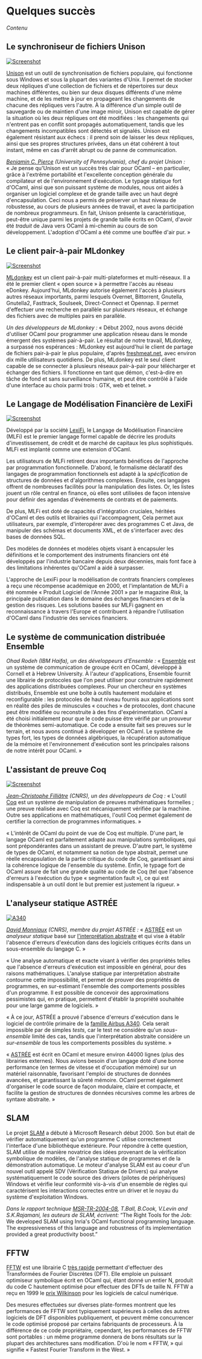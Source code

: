 <!-- ((! set title Quelques succès !)) ((! set learn !)) -->

# Quelques succès
*Contenu*

## Le synchroniseur de fichiers Unison
[<img src='/img/unison-thumb.jpg' alt='Screenshot'  title='Screenshot of Unison&#39;s main window' />](/img/unison.png)

[Unison](http://www.cis.upenn.edu/%7Ebcpierce/unison/) est un outil de
synchronisation de fichiers populaire, qui fonctionne sous Windows et
sous la plupart des variantes d'Unix. Il permet de stocker deux
répliques d'une collection de fichiers et de répertoires sur deux
machines différentes, ou bien sur deux disques différents d'une même
machine, et de les mettre à jour en propageant les changements de
chacune des répliques vers l'autre. À la différence d'un simple outil de
sauvegarde ou de maintien d'une image miroir, Unison est capable de
gérer la situation où les deux répliques ont été modifiées : les
changements qui n'entrent pas en conflit sont propagés automatiquement,
tandis que les changements incompatibles sont détectés et signalés.
Unison est également résistant aux échecs : il prend soin de laisser les
deux répliques, ainsi que ses propres structures privées, dans un état
cohérent à tout instant, même en cas d'arrêt abrupt ou de panne de
communication.

*[Benjamin C. Pierce](http://www.cis.upenn.edu/%7Ebcpierce/) (University
of Pennsylvania), chef du projet Unison :* « Je pense qu'Unison est un
succès très clair pour OCaml – en particulier, grâce à l'extrême
portabilité et l'excellente conception générale du compilateur et de
l'environnement d'exécution. Le typage statique fort d'OCaml, ainsi que
son puissant système de modules, nous ont aidés à organiser un logiciel
complexe et de grande taille avec un haut degré d'encapsulation. Ceci
nous a permis de préserver un haut niveau de robustesse, au cours de
plusieurs années de travail, et avec la participation de nombreux
programmeurs. En fait, Unison présente la caractéristique, peut-être
unique parmi les projets de grande taille écrits en OCaml, d'avoir été
*traduit* de Java vers OCaml à mi-chemin au cours de son développement.
L'adoption d'OCaml a été comme une bouffée d'air pur. »

## Le client pair-à-pair MLdonkey
[<img src='http://caml.inria.fr/about/successes-images/mldonkey-thumb.jpg' alt='Screenshot'  title='Screenshot of one of MLdonkey&#39;s windows' />](http://caml.inria.fr/about/successes-images/mldonkey.jpg)

[MLdonkey](http://mldonkey.sourceforge.net/Main_Page) est un client
pair-à-pair multi-plateformes et multi-réseaux. Il a été le premier
client « open source » à permettre l'accès au réseau eDonkey.
Aujourd'hui, MLdonkey autorise également l'accès à plusieurs autres
réseaux importants, parmi lesquels Overnet, Bittorrent, Gnutella,
Gnutella2, Fasttrack, Soulseek, Direct-Connect et Opennap. Il permet
d'effectuer une recherche en parallèle sur plusieurs réseaux, et échange
des fichiers avec de multiples pairs en parallèle.

*Un des développeurs de MLdonkey :* « Début 2002, nous avons décidé
d'utiliser OCaml pour programmer une application réseau dans le monde
émergent des systèmes pair-à-pair. Le résultat de notre travail,
MLdonkey, a surpassé nos espérances : MLdonkey est aujourd'hui le client
de partage de fichiers pair-à-pair le plus populaire, d'après
[freshmeat.net](http://freshmeat.net/), avec environ dix mille
utilisateurs quotidiens. De plus, MLdonkey est le seul client capable de
se connecter à plusieurs réseaux pair-à-pair pour télécharger et
échanger des fichiers. Il fonctionne en tant que démon, c'est-à-dire en
tâche de fond et sans surveillance humaine, et peut être contrôlé à
l'aide d'une interface au choix parmi trois : GTK, web et telnet. »

## Le Langage de Modélisation Financière de LexiFi
[<img src='http://caml.inria.fr/about/successes-images/lexifi-thumb.png' alt='Screenshot'  title='A report produced by LexiFi software' />](http://caml.inria.fr/about/successes-images/lexifi.png)

Développé par la société [LexiFi](http://www.lexifi.com/), le Langage de
Modélisation Financière (MLFi) est le premier langage formel capable de
décrire les produits d'investissement, de crédit et de marché de
capitaux les plus sophistiqués. MLFi est implanté comme une extension
d'OCaml.

Les utilisateurs de MLFi retirent deux importants bénéfices de
l'approche par programmation fonctionnelle. D'abord, le formalisme
déclaratif des langages de programmation fonctionnels est adapté à la
*spécification* de structures de données et d'algorithmes complexes.
Ensuite, ces langages offrent de nombreuses facilités pour la
manipulation des listes. Or, les listes jouent un rôle central en
finance, où elles sont utilisées de façon intensive pour définir des
agendas d'événements de contrats et de paiements.

De plus, MLFi est doté de capacités d'intégration cruciales, héritées
d'OCaml et des outils et librairies qui l'accompagnent, Cela permet aux
utilisateurs, par exemple, d'interopérer avec des programmes C et Java,
de manipuler des schémas et documents XML, et de s'interfacer avec des
bases de données SQL.

Des modèles de données et modèles objets visant à encapsuler les
définitions et le comportement des instruments financiers ont été
développés par l'industrie bancaire depuis deux décennies, mais font
face à des limitations inhérentes qu'OCaml a aidé à surpasser.

L'approche de LexiFi pour la modélisation de contrats financiers
complexes a reçu une récompense académique en 2000, et l'implantation de
MLFi a été nommée « Produit Logiciel de l'Année 2001 » par le magazine
*Risk*, la principale publication dans le domaine des échanges
financiers et de la gestion des risques. Les solutions basées sur MLFi
gagnent en reconnaissance à travers l'Europe et contribuent à répandre
l'utilisation d'OCaml dans l'industrie des services financiers.

## Le système de communication distribuée Ensemble
*Ohad Rodeh (IBM Haifa), un des développeurs d'Ensemble :*
« [Ensemble](http://dsl.cs.technion.ac.il/projects/Ensemble/) est un
système de communication de groupe écrit en OCaml, développé à Cornell
et à Hebrew University. À l'auteur d'applications, Ensemble fournit une
librairie de protocoles que l'on peut utiliser pour construire
rapidement des applications distribuées complexes. Pour un chercheur en
systèmes distribués, Ensemble est une boîte à outils hautement modulaire
et reconfigurable : les protocoles de haut niveau fournis aux
applications sont en réalité des piles de minuscules « couches » de
protocoles, dont chacune peut être modifiée ou reconstruite à des fins
d'expérimentation. OCaml a été choisi initialement pour que le code
puisse être vérifié par un prouveur de théorèmes semi-automatique. Ce
code a ensuite fait ses preuves sur le terrain, et nous avons continué à
développer en OCaml. Le système de types fort, les types de données
algébriques, la récupération automatique de la mémoire et
l'environnement d'exécution sont les principales raisons de notre
intérêt pour OCaml. »

## L'assistant de preuve Coq
[<img src='http://caml.inria.fr/about/successes-images/coq-thumb.jpg' alt='Screenshot'  title='Screenshot of Coq&#39;s integrated development environment' />](http://caml.inria.fr/about/successes-images/coq.jpg)

*[Jean-Christophe Filliâtre](http://www.lri.fr/%7Efilliatr/) (CNRS), un
des développeurs de Coq :* « L'outil [Coq](http://coq.inria.fr/) est un
système de manipulation de preuves mathématiques formelles ; une preuve
réalisée avec Coq est mécaniquement vérifiée par la machine. Outre ses
applications en mathématiques, l'outil Coq permet également de certifier
la correction de programmes informatiques. »

« L'intérêt de OCaml du point de vue de Coq est multiple. D'une part, le
langage OCaml est parfaitement adapté aux manipulations symboliques, qui
sont prépondérantes dans un assistant de preuve. D'autre part, le
système de types de OCaml, et notamment sa notion de type abstrait,
permet une réelle encapsulation de la partie critique du code de Coq,
garantissant ainsi la cohérence logique de l'ensemble du système. Enfin,
le typage fort de OCaml assure de fait une grande qualité au code de Coq
(tel que l'absence d'erreurs à l'exécution du type « segmentation
fault »), ce qui est indispensable à un outil dont le but premier est
justement la rigueur. »

## L'analyseur statique ASTRÉE
[<img src='http://caml.inria.fr/about/successes-images/astree.gif' alt='A340'  title='ASTRÉE has been used to certify the Airbus A340 flight control software' />](http://www.airbus.com/product/a330_a340_backgrounder.asp)

*[David Monniaux](http://www-verimag.imag.fr/~monniaux/) (CNRS), membre
du projet ASTRÉE :* « [ASTRÉE](http://www.astree.ens.fr/) est un
*analyseur statique* basé sur [l&#39;interprétation
abstraite](http://www.di.ens.fr/%7Ecousot/aiintro.shtml) et qui vise à
établir l'absence d'erreurs d'exécution dans des logiciels critiques
écrits dans un sous-ensemble du langage C. »

« Une analyse automatique et exacte visant à vérifier des propriétés
telles que l'absence d'erreurs d'exécution est impossible en général,
pour des raisons mathématiques. L'analyse statique par interprétation
abstraite contourne cette impossibilité, et permet de prouver des
propriétés de programmes, en sur-estimant l'ensemble des comportements
possibles d'un programme. Il est possible de concevoir des
approximations pessimistes qui, en pratique, permettent d'établir la
propriété souhaitée pour une large gamme de logiciels. »

« À ce jour, ASTRÉE a prouvé l'absence d'erreurs d'exécution dans le
logiciel de contrôle primaire de la [famille Airbus
A340](http://www.airbus.com/product/a330_a340_backgrounder.asp). Cela
serait impossible par de simples *tests*, car le test ne considère qu'un
*sous-ensemble* limité des cas, tandis que l'interprétation abstraite
considère un *sur-ensemble* de tous les comportements possibles du
système. »

« [ASTRÉE](http://www.astree.ens.fr/) est écrit en OCaml et mesure
environ 44000 lignes (plus des librairies externes). Nous avions besoin
d'un langage doté d'une bonne performance (en termes de vitesse et
d'occupation mémoire) sur un matériel raisonnable, favorisant l'emploi
de structures de données avancées, et garantissant la sûreté mémoire.
OCaml permet également d'organiser le code source de façon modulaire,
claire et compacte, et facilite la gestion de structures de données
récursives comme les arbres de syntaxe abstraite. »

## SLAM
Le projet [SLAM](http://research.microsoft.com/en-us/projects/slam/) a
débuté à Microsoft Research début 2000. Son but était de vérifier
automatiquement qu'un programme C utilise correctement l'interface d'une
bibliothèque extérieure. Pour répondre à cette question, SLAM utilise de
manière novatrice des idées provenant de la vérification symbolique de
modèles, de l'analyse statique de programmes et de la démonstration
automatique. Le moteur d'analyse SLAM est au coeur d'un nouvel outil
appelé SDV (Vérification Statique de Drivers) qui analyse
systématiquement le code source des drivers (pilotes de périphériques)
Windows et vérifie leur conformité vis-à-vis d'un ensemble de règles qui
caractérisent les interactions correctes entre un driver et le noyau du
système d'exploitation Windows.

*Dans le rapport technique
[MSR-TR-2004-08](http://research.microsoft.com/apps/pubs/default.aspx?id=70038),
T.Ball, B.Cook, V.Levin and S.K.Rajamani, les auteurs de SLAM,
écrivent:* “The Right Tools for the Job: We developed SLAM using Inria's
OCaml functional programming language. The expressiveness of this
language and robustness of its implementation provided a great
productivity boost.”

## FFTW
[FFTW](http://www.fftw.org/) est une librairie C [très
rapide](http://www.fftw.org/benchfft/) permettant d'effectuer des
Transformées de Fourier Discrètes (DFT). Elle emploie un puissant
optimiseur symbolique écrit en OCaml qui, étant donné un entier N,
produit du code C hautement optimisé pour effectuer des DFTs de taille
N. FFTW a reçu en 1999 le [prix
Wilkinson](http://www.mcs.anl.gov/about-us/j-h-wilkinson-prize-numerical-software)
pour les logiciels de calcul numérique.

Des mesures effectuées sur diverses plate-formes montrent que les
performances de FFTW sont typiquement supérieures à celles des autres
logiciels de DFT disponibles publiquement, et peuvent même concurrencer
le code optimisé proposé par certains fabriquants de processeurs. À la
différence de ce code propriétaire, cependant, les performances de FFTW
sont portables : un même programme donnera de bons résultats sur la
plupart des architectures sans modification. D'où le nom « FFTW, » qui
signifie « Fastest Fourier Transform in the West. »


